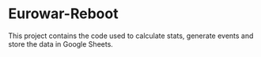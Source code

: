 # Eurowar-Reboot

This project contains the code used to calculate stats, generate events and store the data in Google Sheets.
